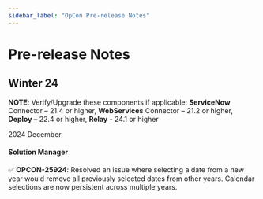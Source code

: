 ```yaml
---
sidebar_label: "OpCon Pre-release Notes"
---
```


# Pre-release Notes

## Winter 24

**NOTE**: Verify/Upgrade these components if applicable: **ServiceNow** Connector – 21.4 or higher, **WebServices** Connector – 21.2 or higher, **Deploy** – 22.4 or higher, **Relay** - 24.1 or higher

2024 December

#### Solution Manager

:white_check_mark: **OPCON-25924**: Resolved an issue where selecting a date from a new year would remove all previously selected dates from other years. Calendar selections are now persistent across multiple years. 
